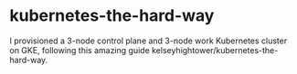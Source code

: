 # kubernetes-the-hard-way
I provisioned a 3-node control plane and 3-node work Kubernetes cluster on GKE, following this amazing guide kelseyhightower/kubernetes-the-hard-way.
